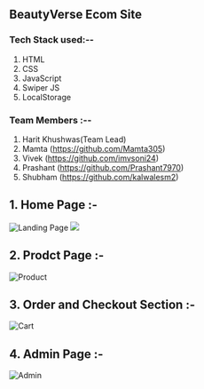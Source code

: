 ## BeautyVerse Ecom Site

### Tech Stack used:--
1. HTML
2. CSS
3. JavaScript
4. Swiper JS
5. LocalStorage

### Team Members :--
1. Harit Khushwas(Team Lead)
2. Mamta (https://github.com/Mamta305)
3. Vivek (https://github.com/imvsoni24)
4. Prashant (https://github.com/Prashant7970)
5. Shubham (https://github.com/kalwalesm2)



## 1. Home Page :-
![Landing Page](https://lh5.googleusercontent.com/YnHS95Be7EoD4iwTxEtU5WmEYMy9EH_WUfcM-JutD5vn1Xyjvb3kzHt3lCy6xebnPQk=w2400)
![](https://lh5.googleusercontent.com/ENaMEwUfqyJ35-XZrWKJ7b6FCymD5hkCleA5frOFw99tCrnady8rRztIsHPW0zImjhU=w2400)

## 2. Prodct Page :-
![Product](https://lh5.googleusercontent.com/k7U87VXGVOjlNG094CP8AB60y1ZSUySO-LmkK4T31UGIZmzXgpO0JRcxyV4zVC_DyBU=w2400)

## 3. Order and Checkout Section :-
![Cart](https://lh6.googleusercontent.com/hBGdaUCq4LCLSJoVr80adDwJaP34SS53VUQPp24C5XQWs-3Wf5hsZYdvyFmKigPOGz0=w2400)

## 4. Admin Page :-
![Admin](https://lh5.googleusercontent.com/PqQywM5t4EzliTnGuY0e0C87Cxf4JU-0CjsXcmgrMJWXT5EF9Hm_3SGEj09f8FV8zuo=w2400)
